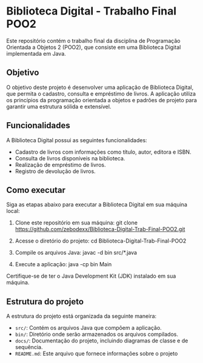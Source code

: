 # Biblioteca Digital - Trabalho Final POO2

Este repositório contém o trabalho final da disciplina de Programação Orientada a Objetos 2 (POO2), que consiste em uma Biblioteca Digital implementada em Java.

## Objetivo

O objetivo deste projeto é desenvolver uma aplicação de Biblioteca Digital, que permita o cadastro, consulta e empréstimo de livros. A aplicação utiliza os princípios da programação orientada a objetos e padrões de projeto para garantir uma estrutura sólida e extensível.

## Funcionalidades

A Biblioteca Digital possui as seguintes funcionalidades:

- Cadastro de livros com informações como título, autor, editora e ISBN.
- Consulta de livros disponíveis na biblioteca.
- Realização de empréstimo de livros.
- Registro de devolução de livros.

## Como executar

Siga as etapas abaixo para executar a Biblioteca Digital em sua máquina local:

1. Clone este repositório em sua máquina:
git clone https://github.com/zebodexx/Biblioteca-Digital-Trab-Final-POO2.git

2. Acesse o diretório do projeto:
cd Biblioteca-Digital-Trab-Final-POO2

3. Compile os arquivos Java:
javac -d bin src/*.java

4. Execute a aplicação:
java -cp bin Main

Certifique-se de ter o Java Development Kit (JDK) instalado em sua máquina.

## Estrutura do projeto

A estrutura do projeto está organizada da seguinte maneira:

- `src/`: Contém os arquivos Java que compõem a aplicação.
- `bin/`: Diretório onde serão armazenados os arquivos compilados.
- `docs/`: Documentação do projeto, incluindo diagramas de classe e de sequência.
- `README.md`: Este arquivo que fornece informações sobre o projeto

